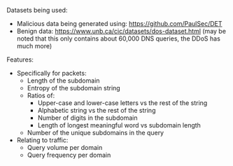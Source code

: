 Datasets being used:
- Malicious data being generated using: https://github.com/PaulSec/DET
- Benign data: https://www.unb.ca/cic/datasets/dos-dataset.html (may be noted that this only contains about 60,000 DNS queries, the DDoS has much more)

Features:
- Specifically for packets:
  - Length of the subdomain
  - Entropy of the subdomain string
  - Ratios of:
    - Upper-case and lower-case letters vs the rest of the string
    - Alphabetic string vs the rest of the string
    - Number of digits in the subdomain
    - Length of longest meaningful word vs subdomain length
  - Number of the unique subdomains in the query
- Relating to traffic:
  - Query volume per domain
  - Query frequency per domain
